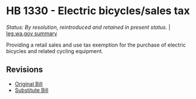 # HB 1330 - Electric bicycles/sales tax
*Status: By resolution, reintroduced and retained in present status.* | [leg.wa.gov summary](https://app.leg.wa.gov/billsummary?BillNumber=1330&Year=2021)

Providing a retail sales and use tax exemption for the purchase of electric bicycles and related cycling equipment.

## Revisions
* [Original Bill](1/)
* [Substitute Bill](S/)